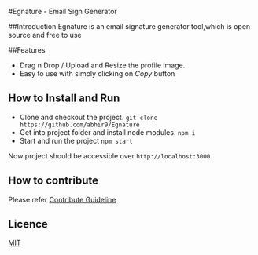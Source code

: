 #Egnature - Email Sign Generator

##Introduction 
 Egnature is an email signature generator tool,which is open source and free to use

##Features
- Drag n Drop / Upload and Resize the profile image.
- Easy to use with simply clicking on *Copy* button
## How to Install and Run
- Clone and checkout the project.
        `git clone https://github.com/abhir9/Egnature`
- Get into project folder and install node modules.
        `npm i`
- Start and run the project
        `npm start`

Now project should be accessible over `http://localhost:3000`

## How to contribute
Please refer [Contribute Guideline](https://github.com/abhir9/Egnature/blob/master/CONTRIBUTING.md)

## Licence 
[MIT](https://github.com/abhir9/Egnature/blob/master/LICENSE)



